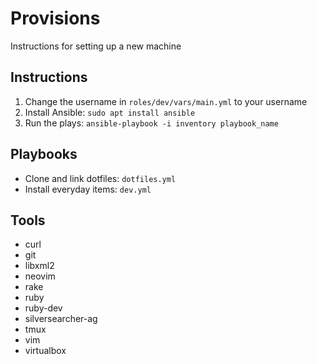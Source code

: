 Provisions
==========
Instructions for setting up a new machine

Instructions
------------
1. Change the username in `roles/dev/vars/main.yml` to your username
2. Install Ansible: `sudo apt install ansible`
3. Run the plays: `ansible-playbook -i inventory playbook_name`

Playbooks
---------
- Clone and link dotfiles: `dotfiles.yml`
- Install everyday items: `dev.yml`

Tools
-----
- curl
- git
- libxml2
- neovim
- rake
- ruby
- ruby-dev
- silversearcher-ag
- tmux
- vim
- virtualbox
